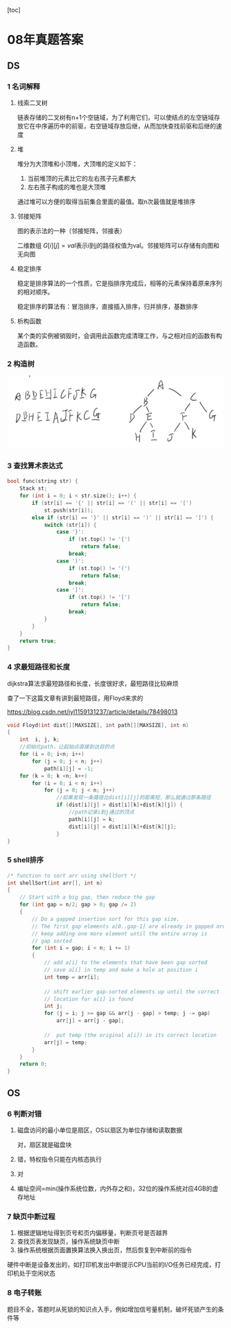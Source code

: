 [toc]

# 08年真题答案

## DS

### 1 名词解释

1. 线索二叉树

   链表存储的二叉树有n+1个空链域，为了利用它们，可以使结点的左空链域存放它在中序遍历中的前驱，右空链域存放后继，从而加快查找前驱和后继的速度

2. 堆

   堆分为大顶堆和小顶堆，大顶堆的定义如下：

   1. 当前堆顶的元素比它的左右孩子元素都大
   2. 左右孩子构成的堆也是大顶堆

   通过堆可以方便的取得当前集合里面的最值。取n次最值就是堆排序

3. 邻接矩阵

   图的表示法的一种（邻接矩阵，邻接表）

   二维数组 $G[i][j]=val$表示i到j的路径权值为val。邻接矩阵可以存储有向图和无向图

4. 稳定排序

   稳定是排序算法的一个性质，它是指排序完成后，相等的元素保持着原来序列的相对顺序。

   稳定排序的算法有：冒泡排序，直接插入排序，归并排序，基数排序

5. 析构函数

   某个类的实例被销毁时，会调用此函数完成清理工作，与之相对应的函数有构造函数。

### 2 构造树

![image-20191207193038765](MD_Asset/08-答案/image-20191207193038765.png)

### 3 查找算术表达式

```c
bool func(string str) {
    Stack st;
    for (int i = 0; i < str.size(); i++) {
        if (str[i] == '{' || str[i] == '(' || str[i] == '[')
            st.push(str[i]);
        else if (str[i] == '}' || str[i] == ')' || str[i] == ']') {
            switch (str[i]) {
                case '}':
                    if (st.top() != '{')
                        return false;
                    break;
                case ')':
                    if (st.top() != '(')
                        return false;
                    break;
                case ']':
                    if (st.top() != '[')
                        return false;
                    break;
            }
        }
    }
    return true;
}

```

### 4 求最短路径和长度

dijkstra算法求最短路径和长度，长度很好求，最短路径比较麻烦

查了一下这篇文章有讲到最短路径，用Floyd来求的

https://blog.csdn.net/jyl1159131237/article/details/78498013

```C
void Floyd(int dist[][MAXSIZE], int path[][MAXSIZE], int n)   
{   
    int  i, j, k;   
    //初始化path，让起始点直接到达目的点   
    for (i = 0; i<n; i++)    
        for (j = 0; j < n; j++)   
            path[i][j] = -1;   
    for (k = 0; k <n; k++)   
        for (i = 0; i < n; i++)   
            for (j = 0; j < n; j++)   
                //如果发现一条路径比dist[i][j]的距离短，那么就通过那条路径   
                if (dist[i][j] > dist[i][k]+dist[k][j]) {   
                    //path记录i到j通过的顶点  
                    path[i][j] = k; 	
                    dist[i][j] = dist[i][k]+dist[k][j];   
                }   
}  
```

### 5 shell排序

```c++
/* function to sort arr using shellSort */
int shellSort(int arr[], int n) 
{ 
    // Start with a big gap, then reduce the gap 
    for (int gap = n/2; gap > 0; gap /= 2) 
    { 
        // Do a gapped insertion sort for this gap size. 
        // The first gap elements a[0..gap-1] are already in gapped order 
        // keep adding one more element until the entire array is 
        // gap sorted  
        for (int i = gap; i < n; i += 1) 
        { 
            // add a[i] to the elements that have been gap sorted 
            // save a[i] in temp and make a hole at position i 
            int temp = arr[i]; 
  
            // shift earlier gap-sorted elements up until the correct  
            // location for a[i] is found 
            int j;             
            for (j = i; j >= gap && arr[j - gap] > temp; j -= gap) 
                arr[j] = arr[j - gap]; 
              
            //  put temp (the original a[i]) in its correct location 
            arr[j] = temp; 
        } 
    } 
    return 0; 
} 
```



## OS

### 6 判断对错

1. 磁盘访问的最小单位是扇区，OS以扇区为单位存储和读取数据

   对，扇区就是磁盘块

2. 错，特权指令只能在内核态执行

3. 对

4. 编址空间=min(操作系统位数，内外存之和)，32位的操作系统对应4GB的虚存地址

### 7 缺页中断过程

1. 根据逻辑地址得到页号和页内偏移量，判断页号是否越界
2. 查找页表发现缺页，操作系统缺页中断
3. 操作系统根据页面置换算法换入换出页，然后恢复到中断前的指令

硬件中断是设备发出的，如打印机发出中断提示CPU当前的I/O任务已经完成，打印机处于空闲状态

### 8 电子转账

题目不全，答题时从死锁的知识点入手，例如增加信号量机制，破坏死锁产生的条件等
